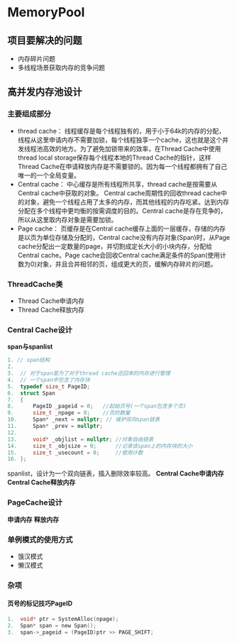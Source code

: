 # MemoryPool

## 项目要解决的问题
* 内存碎片问题
* 多线程场景获取内存的竞争问题
## 高并发内存池设计
### 主要组成部分
* thread cache：
线程缓存是每个线程独有的，用于小于64k的内存的分配，线程从这里申请内存不需要加锁，每个线程独享一个cache，这也就是这个并发线程池高效的地方。为了避免加锁带来的效率，在Thread Cache中使用thread local storage保存每个线程本地的Thread Cache的指针，这样Thread Cache在申请释放内存是不需要锁的。因为每一个线程都拥有了自己唯一的一个全局变量。
* Central cache：
中心缓存是所有线程所共享，thread cache是按需要从Central cache中获取的对象。 Central cache周期性的回收thread cache中的对象，避免一个线程占用了太多的内存，而其他线程的内存吃紧。达到内存分配在多个线程中更均衡的按需调度的目的。Central cache是存在竞争的，所以从这里取内存对象是需要加锁。
* Page cache：
页缓存是在Central cache缓存上面的一层缓存，存储的内存是以页为单位存储及分配的，Central cache没有内存对象(Span)时，从Page cache分配出一定数量的page，并切割成定长大小的小块内存，分配给Central cache。Page cache会回收Central cache满足条件的Span(使用计数为0)对象，并且合并相邻的页，组成更大的页，缓解内存碎片的问题。
### ThreadCache类
* Thread Cache申请内存
* Thread Cache释放内存
### Central Cache设计
**span与spanlist**
```c
1. // span结构  
2.	  
3.	// 对于span是为了对于thread cache还回来的内存进行管理  
4.	// 一个span中包含了内存块  
5.	typedef size_t PageID;  
6.	struct Span  
7.	{  
8.	    PageID _pageid = 0;   //起始页号(一个span包含多个页)  
9.	    size_t _npage = 0;    //页的数量  
10.	    Span* _next = nullptr; // 维护双向span链表  
11.	    Span* _prev = nullptr;  
12.	  
13.	    void* _objlist = nullptr; //对象自由链表  
14.	    size_t _objsize = 0;      //记录该span上的内存块的大小  
15.	    size_t _usecount = 0;     //使用计数  
16.	};  

```
spanlist，设计为一个双向链表，插入删除效率较高。
**Central Cache申请内存**
**Central Cache释放内存**
### PageCache设计
**申请内存**
**释放内存**
### 单例模式的使用方式
* 饿汉模式
* 懒汉模式
### 杂项
#### 页号的标记技巧PageID
```c
1.	void* ptr = SystemAlloc(npage);  
2.	Span* span = new Span();  
3.	span->_pageid = (PageID)ptr >> PAGE_SHIFT;   
```